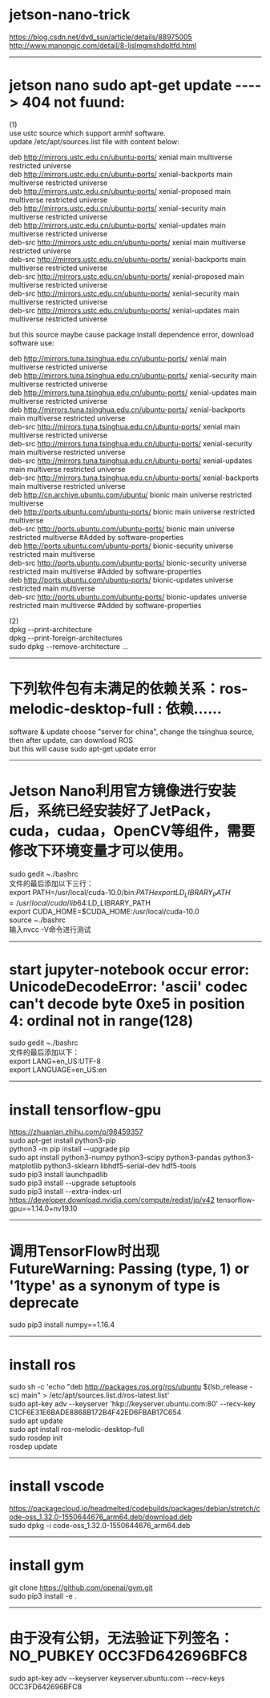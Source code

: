 # jetson-nano-trick

https://blog.csdn.net/dvd_sun/article/details/88975005  
http://www.manongjc.com/detail/8-ljslmgmshdpltfd.html  

----------------------------------------------------------------------------------------------------------------------------------------

# jetson nano sudo apt-get update ----> 404 not fuund:  
(1)  
use ustc source which support armhf software.  
update  /etc/apt/sources.list file with content below:  

deb http://mirrors.ustc.edu.cn/ubuntu-ports/ xenial main multiverse restricted universe  
deb http://mirrors.ustc.edu.cn/ubuntu-ports/ xenial-backports main multiverse restricted universe  
deb http://mirrors.ustc.edu.cn/ubuntu-ports/ xenial-proposed main multiverse restricted universe  
deb http://mirrors.ustc.edu.cn/ubuntu-ports/ xenial-security main multiverse restricted universe  
deb http://mirrors.ustc.edu.cn/ubuntu-ports/ xenial-updates main multiverse restricted universe  
deb-src http://mirrors.ustc.edu.cn/ubuntu-ports/ xenial main multiverse restricted universe  
deb-src http://mirrors.ustc.edu.cn/ubuntu-ports/ xenial-backports main multiverse restricted universe  
deb-src http://mirrors.ustc.edu.cn/ubuntu-ports/ xenial-proposed main multiverse restricted universe  
deb-src http://mirrors.ustc.edu.cn/ubuntu-ports/ xenial-security main multiverse restricted universe  
deb-src http://mirrors.ustc.edu.cn/ubuntu-ports/ xenial-updates main multiverse restricted universe  

but this source maybe cause package install dependence error, download software use:  

deb http://mirrors.tuna.tsinghua.edu.cn/ubuntu-ports/ xenial main multiverse restricted universe  
deb http://mirrors.tuna.tsinghua.edu.cn/ubuntu-ports/ xenial-security main multiverse restricted universe  
deb http://mirrors.tuna.tsinghua.edu.cn/ubuntu-ports/ xenial-updates main multiverse restricted universe  
deb http://mirrors.tuna.tsinghua.edu.cn/ubuntu-ports/ xenial-backports main multiverse restricted universe  
deb-src http://mirrors.tuna.tsinghua.edu.cn/ubuntu-ports/ xenial main multiverse restricted universe  
deb-src http://mirrors.tuna.tsinghua.edu.cn/ubuntu-ports/ xenial-security main multiverse restricted universe  
deb-src http://mirrors.tuna.tsinghua.edu.cn/ubuntu-ports/ xenial-updates main multiverse restricted universe  
deb-src http://mirrors.tuna.tsinghua.edu.cn/ubuntu-ports/ xenial-backports main multiverse restricted universe  
deb http://cn.archive.ubuntu.com/ubuntu/ bionic main universe restricted multiverse  
deb http://ports.ubuntu.com/ubuntu-ports/ bionic main universe restricted multiverse  
deb-src http://ports.ubuntu.com/ubuntu-ports/ bionic main universe restricted multiverse #Added by software-properties  
deb http://ports.ubuntu.com/ubuntu-ports/ bionic-security universe restricted main multiverse  
deb-src http://ports.ubuntu.com/ubuntu-ports/ bionic-security universe restricted main multiverse #Added by software-properties  
deb http://ports.ubuntu.com/ubuntu-ports/ bionic-updates universe restricted main multiverse  
deb-src http://ports.ubuntu.com/ubuntu-ports/ bionic-updates universe restricted main multiverse #Added by software-properties  

(2)  
dpkg --print-architecture  
dpkg --print-foreign-architectures  
sudo dpkg --remove-architecture ...   

----------------------------------------------------------------------------------------------------------------------------------------

# 下列软件包有未满足的依赖关系：ros-melodic-desktop-full : 依赖......

software & update choose "server for china",  change the tsinghua source, then after update, can download ROS  
but this will cause sudo apt-get update error  

----------------------------------------------------------------------------------------------------------------------------------------

# Jetson Nano利用官方镜像进行安装后，系统已经安装好了JetPack，cuda，cudaa，OpenCV等组件，需要修改下环境变量才可以使用。
sudo gedit ~./bashrc  
文件的最后添加以下三行：  
export PATH=/usr/local/cuda-10.0/bin:$PATH  
export LD_LIBRARY_PATH=/usr/local/cuda/lib64:$LD_LIBRARY_PATH  
export CUDA_HOME=$CUDA_HOME:/usr/local/cuda-10.0  
source ~./bashrc  
输入nvcc -V命令进行测试  

----------------------------------------------------------------------------------------------------------------------------------------

# start jupyter-notebook occur error: UnicodeDecodeError: 'ascii' codec can't decode byte 0xe5 in position 4: ordinal not in range(128)  
sudo gedit ~./bashrc  
文件的最后添加以下：  
export LANG=en_US:UTF-8  
export LANGUAGE=en_US:en  

----------------------------------------------------------------------------------------------------------------------------------------

# install tensorflow-gpu  
https://zhuanlan.zhihu.com/p/98459357  
sudo apt-get install python3-pip  
python3 -m pip install --upgrade pip  
sudo apt install python3-numpy python3-scipy python3-pandas python3-matplotlib python3-sklearn libhdf5-serial-dev hdf5-tools  
sudo pip3 install launchpadlib  
sudo  pip3 install --upgrade setuptools  
sudo pip3 install --extra-index-url https://developer.download.nvidia.com/compute/redist/jp/v42 tensorflow-gpu==1.14.0+nv19.10   

----------------------------------------------------------------------------------------------------------------------------------------

# 调用TensorFlow时出现FutureWarning: Passing (type, 1) or '1type' as a synonym of type is deprecate  
sudo pip3 install numpy==1.16.4  

----------------------------------------------------------------------------------------------------------------------------------------

# install ros  
sudo sh -c 'echo "deb http://packages.ros.org/ros/ubuntu $(lsb_release -sc) main" > /etc/apt/sources.list.d/ros-latest.list'  
sudo apt-key adv --keyserver 'hkp://keyserver.ubuntu.com:80' --recv-key C1CF6E31E6BADE8868B172B4F42ED6FBAB17C654  
sudo apt update  
sudo apt install ros-melodic-desktop-full  
sudo rosdep init  
rosdep update  

----------------------------------------------------------------------------------------------------------------------------------------

# install vscode  
https://packagecloud.io/headmelted/codebuilds/packages/debian/stretch/code-oss_1.32.0-1550644676_arm64.deb/download.deb  
sudo dpkg -i code-oss_1.32.0-1550644676_arm64.deb  

----------------------------------------------------------------------------------------------------------------------------------------

# install gym  
git clone https://github.com/openai/gym.git  
sudo pip3 install -e .  

----------------------------------------------------------------------------------------------------------------------------------------

# 由于没有公钥，无法验证下列签名： NO_PUBKEY 0CC3FD642696BFC8  
sudo apt-key adv --keyserver keyserver.ubuntu.com --recv-keys 0CC3FD642696BFC8  
